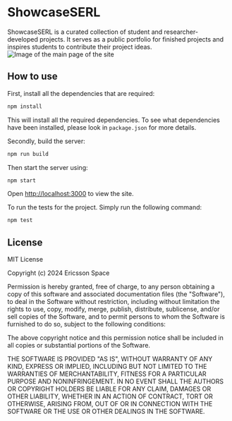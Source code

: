 # ShowcaseSERL

ShowcaseSERL is a curated collection of student and researcher- developed projects. It serves as a public portfolio for finished projects and inspires students to contribute their project ideas.
![Image of the main page of the site](https://github.com/user-attachments/assets/47fc3833-9c6c-43cf-a9f3-26ee1d67ea22)

## How to use

First, install all the dependencies that are required:
```bash
npm install
```
This will install all the required dependencies. To see what dependencies have been installed,
please look in `package.json` for more details.

Secondly, build the server:

```bash
npm run build
```

Then start the server using:
```bash
npm start
```

Open [http://localhost:3000](http://localhost:3000) to view the site.

To run the tests for the project. Simply run the following command:
```bash
npm test
```

## License

MIT License

Copyright (c) 2024 Ericsson Space

Permission is hereby granted, free of charge, to any person obtaining a copy
of this software and associated documentation files (the "Software"), to deal
in the Software without restriction, including without limitation the rights
to use, copy, modify, merge, publish, distribute, sublicense, and/or sell
copies of the Software, and to permit persons to whom the Software is
furnished to do so, subject to the following conditions:

The above copyright notice and this permission notice shall be included in all
copies or substantial portions of the Software.

THE SOFTWARE IS PROVIDED "AS IS", WITHOUT WARRANTY OF ANY KIND, EXPRESS OR
IMPLIED, INCLUDING BUT NOT LIMITED TO THE WARRANTIES OF MERCHANTABILITY,
FITNESS FOR A PARTICULAR PURPOSE AND NONINFRINGEMENT. IN NO EVENT SHALL THE
AUTHORS OR COPYRIGHT HOLDERS BE LIABLE FOR ANY CLAIM, DAMAGES OR OTHER
LIABILITY, WHETHER IN AN ACTION OF CONTRACT, TORT OR OTHERWISE, ARISING FROM,
OUT OF OR IN CONNECTION WITH THE SOFTWARE OR THE USE OR OTHER DEALINGS IN THE
SOFTWARE.
